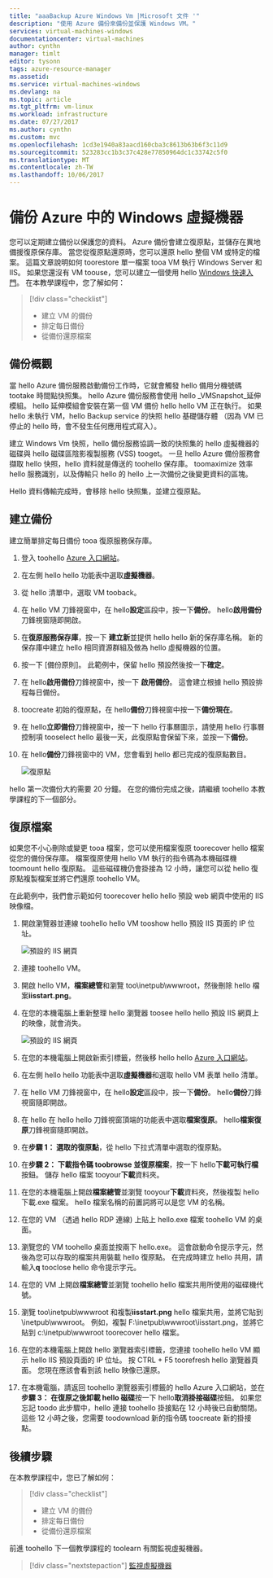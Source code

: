 ```yaml
---
title: "aaaBackup Azure Windows Vm |Microsoft 文件 '"
description: "使用 Azure 備份來備份並保護 Windows VM。"
services: virtual-machines-windows
documentationcenter: virtual-machines
author: cynthn
manager: timlt
editor: tysonn
tags: azure-resource-manager
ms.assetid: 
ms.service: virtual-machines-windows
ms.devlang: na
ms.topic: article
ms.tgt_pltfrm: vm-linux
ms.workload: infrastructure
ms.date: 07/27/2017
ms.author: cynthn
ms.custom: mvc
ms.openlocfilehash: 1cd3e1940a83aacd160cba3c8613b63b6f3c11d9
ms.sourcegitcommit: 523283cc1b3c37c428e77850964dc1c33742c5f0
ms.translationtype: MT
ms.contentlocale: zh-TW
ms.lasthandoff: 10/06/2017
---
```

# <a name="back-up-windows-virtual-machines-in-azure"></a>備份 Azure 中的 Windows 虛擬機器

您可以定期建立備份以保護您的資料。 Azure 備份會建立復原點，並儲存在異地備援復原保存庫。 當您從復原點還原時，您可以還原 hello 整個 VM 或特定的檔案。 這篇文章說明如何 toorestore 單一檔案 tooa VM 執行 Windows Server 和 IIS。 如果您還沒有 VM toouse，您可以建立一個使用 hello [Windows 快速入門](quick-create-portal.md)。 在本教學課程中，您了解如何：

> [!div class="checklist"]
> * 建立 VM 的備份
> * 排定每日備份
> * 從備份還原檔案




## <a name="backup-overview"></a>備份概觀

當 hello Azure 備份服務啟動備份工作時，它就會觸發 hello 備用分機號碼 tootake 時間點快照集。 hello Azure 備份服務會使用 hello _VMSnapshot_延伸模組。 hello 延伸模組會安裝在第一個 VM 備份 hello hello VM 正在執行。 如果 hello 未執行 VM，hello Backup service 的快照 hello 基礎儲存體 （因為 VM 已停止的 hello 時，會不發生任何應用程式寫入）。

建立 Windows Vm 快照，hello 備份服務協調一致的快照集的 hello 虛擬機器的磁碟與 hello 磁碟區陰影複製服務 (VSS) tooget。 一旦 hello Azure 備份服務會擷取 hello 快照，hello 資料就是傳送的 toohello 保存庫。 toomaximize 效率 hello 服務識別，以及傳輸只 hello 的 hello 上一次備份之後變更資料的區塊。

Hello 資料傳輸完成時，會移除 hello 快照集，並建立復原點。


## <a name="create-a-backup"></a>建立備份
建立簡單排定每日備份 tooa 復原服務保存庫。 

1. 登入 toohello [Azure 入口網站](https://portal.azure.com/)。
2. 在左側 hello hello 功能表中選取**虛擬機器**。 
3. 從 hello 清單中，選取 VM tooback。
4. 在 hello VM 刀鋒視窗中，在 hello**設定**區段中，按一下**備份**。 hello**啟用備份**刀鋒視窗隨即開啟。
5. 在**復原服務保存庫**，按一下 **建立新**並提供 hello hello 新的保存庫名稱。 新的保存庫中建立 hello 相同資源群組及做為 hello 虛擬機器的位置。
6. 按一下 [備份原則]。 此範例中，保留 hello 預設然後按一下**確定**。
7. 在 hello**啟用備份**刀鋒視窗中，按一下 **啟用備份**。 這會建立根據 hello 預設排程每日備份。
10. toocreate 初始的復原點，在 hello**備份**刀鋒視窗中按一下**備份現在**。
11. 在 hello**立即備份**刀鋒視窗中，按一下 hello 行事曆圖示，請使用 hello 行事曆控制項 tooselect hello 最後一天，此復原點會保留下來，並按一下**備份**。
12. 在 hello**備份**刀鋒視窗中的 VM，您會看到 hello 都已完成的復原點數目。

    ![復原點](./media/tutorial-backup-vms/backup-complete.png)
    
hello 第一次備份大約需要 20 分鐘。 在您的備份完成之後，請繼續 toohello 本教學課程的下一個部分。

## <a name="recover-a-file"></a>復原檔案

如果您不小心刪除或變更 tooa 檔案，您可以使用檔案復原 toorecover hello 檔案從您的備份保存庫。 檔案復原使用 hello VM 執行的指令碼為本機磁碟機 toomount hello 復原點。 這些磁碟機仍會掛接為 12 小時，讓您可以從 hello 復原點複製檔案並將它們還原 toohello VM。  

在此範例中，我們會示範如何 toorecover hello hello 預設 web 網頁中使用的 IIS 映像檔。 

1. 開啟瀏覽器並連線 toohello hello VM tooshow hello 預設 IIS 頁面的 IP 位址。

    ![預設的 IIS 網頁](./media/tutorial-backup-vms/iis-working.png)

2. 連接 toohello VM。
3. 開啟 hello VM，**檔案總管**和瀏覽 too\inetpub\wwwroot，然後刪除 hello 檔案**iisstart.png**。
4. 在您的本機電腦上重新整理 hello 瀏覽器 toosee hello hello 預設 IIS 網頁上的映像，就會消失。

    ![預設的 IIS 網頁](./media/tutorial-backup-vms/iis-broken.png)

5. 在您的本機電腦上開啟新索引標籤，然後移 hello hello [Azure 入口網站](https://portal.azure.com)。
6. 在左側 hello hello 功能表中選取**虛擬機器**和選取 hello VM 表單 hello 清單。
8. 在 hello VM 刀鋒視窗中，在 hello**設定**區段中，按一下**備份**。 hello**備份**刀鋒視窗隨即開啟。 
9. 在 hello 在 hello hello 刀鋒視窗頂端的功能表中選取**檔案復原**。 hello**檔案復原**刀鋒視窗隨即開啟。
10. 在**步驟 1： 選取的復原點**，從 hello 下拉式清單中選取的復原點。
11. 在**步驟 2： 下載指令碼 toobrowse 並復原檔案**，按一下 hello**下載可執行檔** 按鈕。 儲存 hello 檔案 tooyour**下載**資料夾。
12. 在您的本機電腦上開啟**檔案總管**並瀏覽 tooyour**下載**資料夾，然後複製 hello 下載.exe 檔案。 hello 檔案名稱的前置詞將可以是您 VM 的名稱。 
13. 在您的 VM （透過 hello RDP 連線) 上貼上 hello.exe 檔案 toohello VM 的桌面。 
14. 瀏覽您的 VM toohello 桌面並按兩下 hello.exe。 這會啟動命令提示字元，然後為您可以存取的檔案共用裝載 hello 復原點。 在完成時建立 hello 共用，請輸入**q** tooclose hello 命令提示字元。
15. 在您的 VM 上開啟**檔案總管**並瀏覽 toohello hello 檔案共用所使用的磁碟機代號。
16. 瀏覽 too\inetpub\wwwroot 和複製**iisstart.png** hello 檔案共用，並將它貼到 \inetpub\wwwroot。 例如，複製 F:\inetpub\wwwroot\iisstart.png，並將它貼到 c:\inetpub\wwwroot toorecover hello 檔案。
17. 在您的本機電腦上開啟 hello 瀏覽器索引標籤，您連接 toohello hello VM 顯示 hello IIS 預設頁面的 IP 位址。 按 CTRL + F5 toorefresh hello 瀏覽器頁面。 您現在應該會看到該 hello 映像已還原。
18. 在本機電腦，請返回 toohello 瀏覽器索引標籤的 hello Azure 入口網站，並在**步驟 3： 在復原之後卸載 hello 磁碟**按一下 hello**取消掛接磁碟**按鈕。 如果您忘記 toodo 此步驟中，hello 連接 toohello 掛接點在 12 小時後已自動關閉。 這些 12 小時之後，您需要 toodownload 新的指令碼 toocreate 新的掛接點。


## <a name="next-steps"></a>後續步驟

在本教學課程中，您已了解如何：

> [!div class="checklist"]
> * 建立 VM 的備份
> * 排定每日備份
> * 從備份還原檔案

前進 toohello 下一個教學課程的 toolearn 有關監視虛擬機器。

> [!div class="nextstepaction"]
> [監視虛擬機器](tutorial-monitoring.md)









